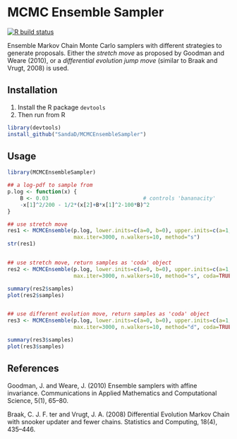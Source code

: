 # MCMC Ensemble Sampler

<!-- badges: start -->
[![R build status](https://github.com/Bisaloo/MCMCEnsembleSampler/workflows/R-CMD-check/badge.svg)](https://github.com/Bisaloo/MCMCEnsembleSampler/actions)
<!-- badges: end -->

Ensemble Markov Chain Monte Carlo samplers with different strategies to generate proposals.
Either the _stretch move_ as proposed by Goodman and Weare (2010),
or a _differential evolution jump move_ (similar to Braak and Vrugt,
2008) is used.


## Installation

1. Install the R package `devtools`
2. Then run from R
```R
library(devtools)
install_github("SandaD/MCMCEnsembleSampler")
```

## Usage

```R
library(MCMCEnsembleSampler)

## a log-pdf to sample from
p.log <- function(x) {
    B <- 0.03                              # controls 'bananacity'
    -x[1]^2/200 - 1/2*(x[2]+B*x[1]^2-100*B)^2
}

## use stretch move
res1 <- MCMCEnsemble(p.log, lower.inits=c(a=0, b=0), upper.inits=c(a=1, b=1),
                     max.iter=3000, n.walkers=10, method="s")
str(res1)


## use stretch move, return samples as 'coda' object
res2 <- MCMCEnsemble(p.log, lower.inits=c(a=0, b=0), upper.inits=c(a=1, b=1),
                     max.iter=3000, n.walkers=10, method="s", coda=TRUE)

summary(res2$samples)
plot(res2$samples)


## use different evolution move, return samples as 'coda' object
res3 <- MCMCEnsemble(p.log, lower.inits=c(a=0, b=0), upper.inits=c(a=1, b=1),
                     max.iter=3000, n.walkers=10, method="d", coda=TRUE)

summary(res3$samples)
plot(res3$samples)
```

## References

Goodman, J. and Weare, J. (2010) Ensemble samplers with affine invariance. Communications in Applied Mathematics and Computational Science, 5(1), 65–80.

Braak, C. J. F. ter and Vrugt, J. A. (2008) Differential Evolution Markov Chain with snooker updater and fewer chains. Statistics and Computing, 18(4), 435–446.
